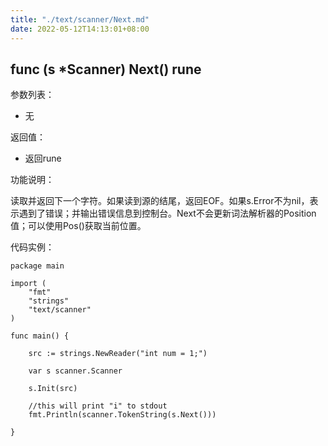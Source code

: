 ```yaml
---
title: "./text/scanner/Next.md"
date: 2022-05-12T14:13:01+08:00
---
```

## func (s *Scanner) Next() rune

参数列表：

- 无

返回值：

- 返回rune

功能说明：

读取并返回下一个字符。如果读到源的结尾，返回EOF。如果s.Error不为nil，表示遇到了错误；并输出错误信息到控制台。Next不会更新词法解析器的Position值；可以使用Pos()获取当前位置。

代码实例：

	package main

	import (
		"fmt"
		"strings"
		"text/scanner"
	)

	func main() {

		src := strings.NewReader("int num = 1;")

		var s scanner.Scanner

		s.Init(src)

		//this will print "i" to stdout
		fmt.Println(scanner.TokenString(s.Next()))

	}

